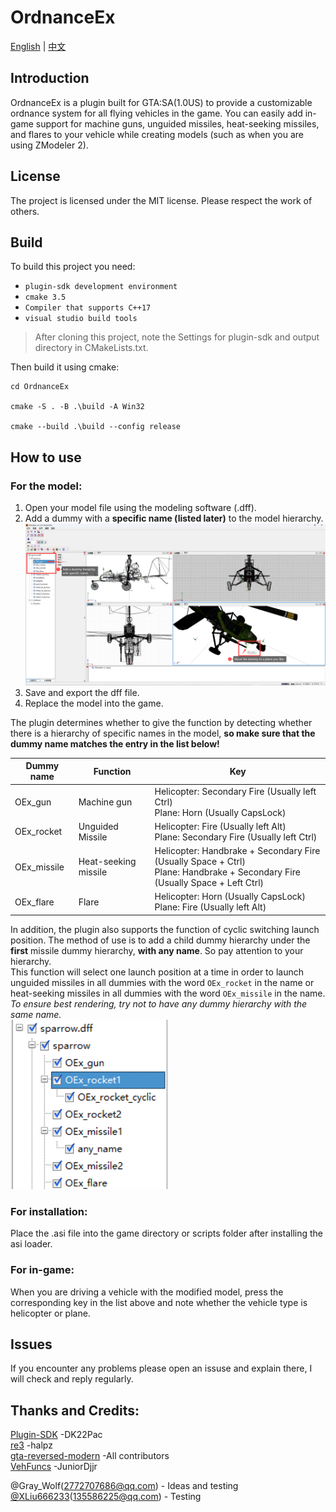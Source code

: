 # OrdnanceEx

[English](./README.md) | [中文](./docs/README.md)

## Introduction
OrdnanceEx is a plugin built for GTA:SA(1.0US) to provide a customizable ordnance system for all flying vehicles in the game. You can easily add in-game support for machine guns, unguided missiles, heat-seeking missiles, and flares to your vehicle while creating models (such as when you are using ZModeler 2).

## License
The project is licensed under the MIT license. Please respect the work of others.

## Build
To build this project you need:  
- `plugin-sdk development environment`  
- `cmake 3.5`  
- `Compiler that supports C++17`  
- `visual studio build tools`

> After cloning this project, note the Settings for plugin-sdk and output directory in CMakeLists.txt.

Then build it using cmake:
``` 
cd OrdnanceEx 

cmake -S . -B .\build -A Win32

cmake --build .\build --config release
```

## How to use
### For the model:

1. Open your model file using the modeling software (.dff).
2. Add a dummy with a **specific name (listed later)** to the model hierarchy.
![](./docs/screenshot1.png)
3. Save and export the dff file.
4. Replace the model into the game.

The plugin determines whether to give the function by detecting whether there is a hierarchy of specific names in the model, **so make sure that the dummy name matches the entry in the list below!**

| Dummy name | Function | Key |
| --- | --- | --- |
| OEx_gun | Machine gun | Helicopter: Secondary Fire (Usually left Ctrl)<br>Plane: Horn (Usually CapsLock) |
| OEx_rocket | Unguided Missile | Helicopter: Fire (Usually left Alt)<br>Plane: Secondary Fire (Usually left Ctrl) |
| OEx_missile | Heat-seeking missile | Helicopter: Handbrake + Secondary Fire (Usually Space + Ctrl)<br>Plane: Handbrake + Secondary Fire (Usually Space + Left Ctrl) |
| OEx_flare | Flare | Helicopter: Horn (Usually CapsLock)<br>Plane: Fire (Usually left Alt) |

In addition, the plugin also supports the function of cyclic switching launch position. The method of use is to add a child dummy hierarchy under the **first** missile dummy hierarchy, **with any name**. So pay attention to your hierarchy.  
This function will select one launch position at a time in order to launch unguided missiles in all dummies with the word `OEx_rocket` in the name or heat-seeking missiles in all dummies with the word `OEx_missile` in the name.  
_To ensure best rendering, try not to have any dummy hierarchy with the same name._  
![](./docs/screenshot2.png)

### For installation:

Place the .asi file into the game directory or scripts folder after installing the asi loader.

### For in-game:

When you are driving a vehicle with the modified model, press the corresponding key in the list above and note whether the vehicle type is helicopter or plane.

## Issues
If you encounter any problems please open an issuse and explain there, I will check and reply regularly.

## Thanks and Credits:
[Plugin-SDK](https://github.com/DK22Pac/plugin-sdk) -DK22Pac  
[re3](https://github.com/halpz/re3) -halpz  
[gta-reversed-modern](https://github.com/gta-reversed/gta-reversed-modern) -All contributors  
[VehFuncs](https://github.com/JuniorDjjr/VehFuncs/) -JuniorDjjr

@Gray_Wolf(2772707686@qq.com) - Ideas and testing  
[@XLiu666233](https://github.com/XLiu666233)(135586225@qq.com) - Testing
